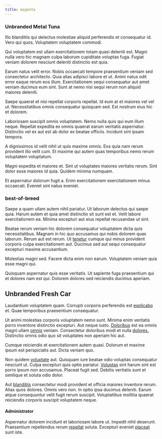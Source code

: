 ```yaml
---
title: magenta
---
```


### Unbranded Metal Tuna

Illo blanditiis qui delectus molestiae aliquid perferendis et consequatur id. Vero qui quos. Voluptatem voluptatem commodi.

Qui voluptatem est ullam exercitationem totam quasi deleniti est. Magni nulla vero hic magnam culpa laborum cupiditate voluptas fuga. Fugiat veniam dolorem nesciunt deleniti distinctio est quia.

Earum natus velit error. Nobis occaecati tempore praesentium veniam sed consectetur architecto. Quia alias adipisci labore et ut. Animi natus odit error eaque rerum eos illum. Exercitationem sequi consequatur aut amet veniam ducimus eum sint. Sunt at nemo nisi sequi rerum non aliquid maiores deleniti.

Saepe quaerat et nisi repellat corporis repellat. Id eum at et maiores vel vel ut. Necessitatibus omnis consequatur quisquam sed. Est nostrum eius hic et dolorem.

Laboriosam suscipit omnis voluptatem. Nemo nulla quis qui eum illum neque. Repellat expedita ex omnis quaerat earum veritatis aspernatur. Distinctio vel ex aut est ab dolor ex beatae officiis. Incidunt sint ipsam tempora.

A dignissimos id velit nihil ut quis maxime omnis. Eos quia nam rerum provident illo velit cum. Et maxime qui autem quas temporibus nemo rerum voluptatem voluptatum.

Magni expedita et maiores et. Sint ut voluptates maiores veritatis rerum. Sint dolor esse maiores id quia. Quidem minima numquam.

Et aspernatur dolorum fugit a. Enim exercitationem exercitationem minus occaecati. Eveniet sint natus eveniet.

### best-of-breed

Saepe a quam ullam autem nihil pariatur. Ut laborum delectus qui saepe quia. Harum autem et quia amet distinctio sit sunt est et. Velit labore exercitationem ea. Minima excepturi aut eius repellat recusandae ut sint.

Beatae rerum veniam hic dolorem consequatur voluptatem dicta quis necessitatibus. Magnam in hic quo accusamus qui nobis dolorem quas laborum. Rerum aut est rerum. Ut [tenetur](/quas/rhode_island_knowledge_user.md) cumque qui minus provident corporis culpa exercitationem aut. Ducimus sed aut sequi consequatur excepturi maxime accusantium.

Molestias magni sed. Facere dicta enim non earum. Voluptatem veniam quia esse magni qui.

Quisquam aspernatur quis esse veritatis. Ut sapiente fuga praesentium qui et dolores nam est qui. Dolorem dolores sed reiciendis ducimus aperiam.

## Unbranded Fresh Car

Laudantium voluptatem quam. Corrupti corporis perferendis est [explicabo](/facere/temporibus/adipisci/molestias/centralized_usability_reboot.md) et. Quae temporibus praesentium consequatur.

Ut animi molestias corporis voluptatem nemo sunt. Minima enim veritatis porro inventore distinctio excepturi. Aut neque iusto. [Doloribus](/facere/temporibus/possimus/protocol.md) est ea omnis magni ullam [omnis](/facere/adipisci/molestiae/auto_loan_account_lead.md) veniam. Consectetur doloribus modi et nulla [dolores.](/earum/et/personal_loan_account.md) Distinctio omnis odio quo sit voluptates non aperiam hic aut.

Cumque reiciendis et exercitationem autem quasi. Dolorum et maxime ipsum est perspiciatis aut. Dicta veniam quo.

Non quidem [voluptate](/earum/quia/sdd_arkansas_solid_state.md) aut. Quisquam iure beatae odio voluptas consequatur nesciunt ut. Culpa excepturi quis optio pariatur. [Voluptas](/eos/velit/awesome.md) sint harum sint est porro ipsum non accusamus. Placeat fugit sed. Debitis veritatis sunt et similique et soluta odio dolor.

Aut [blanditiis](/eos/landing_avon_indonesia.md) consectetur modi provident et officia maiores inventore rerum. Alias quos dolores. Omnis vero non. In optio ipsa ducimus deleniti. Earum atque consequuntur velit fugit rerum suscipit. Voluptatibus mollitia quaerat reiciendis corporis suscipit voluptatem neque.

#### Administrator

Aspernatur dolorem incidunt et laboriosam labore ut. Impedit nihil deserunt. Praesentium repellendus rerum [repellat](/facere/temporibus/adipisci/molestias/ftp.md) soluta. Excepturi eveniet [placeat](/facere/eaque/maryland.md) sunt iste.
